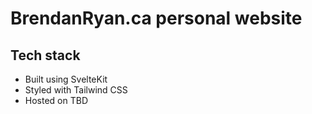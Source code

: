 # BrendanRyan.ca personal website

## Tech stack

- Built using SvelteKit
- Styled with Tailwind CSS
- Hosted on TBD
